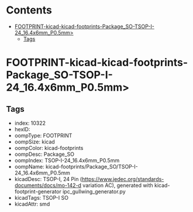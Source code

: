 



Contents
========

* [FOOTPRINT-kicad-kicad-footprints-Package_SO-TSOP-I-24_16.4x6mm_P0.5mm>](#footprint-kicad-kicad-footprints-package_so-tsop-i-24_164x6mm_p05mm)
	* [Tags](#tags)

# FOOTPRINT-kicad-kicad-footprints-Package_SO-TSOP-I-24_16.4x6mm_P0.5mm>

## Tags

- index: 10322
- hexID: 
- oompType: FOOTPRINT
- oompSize: kicad
- oompColor: kicad-footprints
- oompDesc: Package_SO
- oompIndex: TSOP-I-24_16.4x6mm_P0.5mm
- oompName: kicad-footprints/Package_SO/TSOP-I-24_16.4x6mm_P0.5mm
- kicadDesc: TSOP-I, 24 Pin (https://www.jedec.org/standards-documents/docs/mo-142-d variation AC), generated with kicad-footprint-generator ipc_gullwing_generator.py
- kicadTags: TSOP-I SO
- kicadAttr: smd
